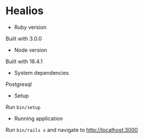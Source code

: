 # Healios

* Ruby version

Built with 3.0.0

* Node version

Built with 16.4.1

* System dependencies

Postgresql

* Setup

Run `bin/setup`

* Running application

Run `bin/rails s` and navigate to [http://localhost:3000]()
